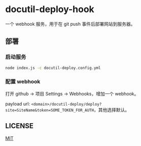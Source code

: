 # docutil-deploy-hook

一个 webhook 服务，用于在 git push 事件后部署网站到服务器。

## 部署

### 启动服务

```sh
node index.js -c docutil-deploy.config.yml
```

### 配置 webhook

打开 github -> 项目 Settings -> Webhooks，增加一个 webhook。

payload url: `<domain>/docutil-deploy/deploy?site=SiteName&token=SOME_TOKEN_FOR_AUTH`，其他选择默认。

## LICENSE

[MIT](LICENSE)
